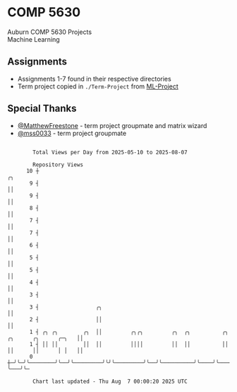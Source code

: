 # COMP 5630
Auburn COMP 5630 Projects  
Machine Learning

## Assignments
- Assignments 1-7 found in their respective directories
- Term project copied in `./Term-Project` from [ML-Project](https://github.com/wumphlett/ML-Project)

## Special Thanks
- [@MatthewFreestone](https://github.com/MatthewFreestone) - term project groupmate and matrix wizard
- [@mss0033](https://github.com/mss0033) - term project groupmate

```

        Total Views per Day from 2025-05-10 to 2025-08-07

        Repository Views
      10 ┼                                                                                      ╭╮
       9 ┤                                                                                      ││
       9 ┤                                                                                      ││
       8 ┤                                                                                      ││
       7 ┤                                                                                      ││
       7 ┤                                                                                      ││
       6 ┤                                                                                      ││
       5 ┤                                                                                      ││
       5 ┤                                                                                      ││
       4 ┤                                                                                      ││
       3 ┤                                                                                      ││
       3 ┤                  ╭╮                                                                  ││
       2 ┤                  ││                                                                  ││
       1 ┤ ╭╮ ╭╮        ╭╮  ││         ╭╮╭╮         ╭╮  ╭╮          ╭╮    ╭╮      ╭╮      ╭─╮   ││
       1 ┤ ││ ││        ││  ││         ││││         ││  ││          ││    ││      ││      │ │   ││
       0 ┼─╯╰─╯╰────────╯╰──╯╰─────────╯╰╯╰─────────╯╰──╯╰──────────╯╰────╯╰──────╯╰──────╯ ╰───╯╰─

        Chart last updated - Thu Aug  7 00:00:20 2025 UTC
        
```
